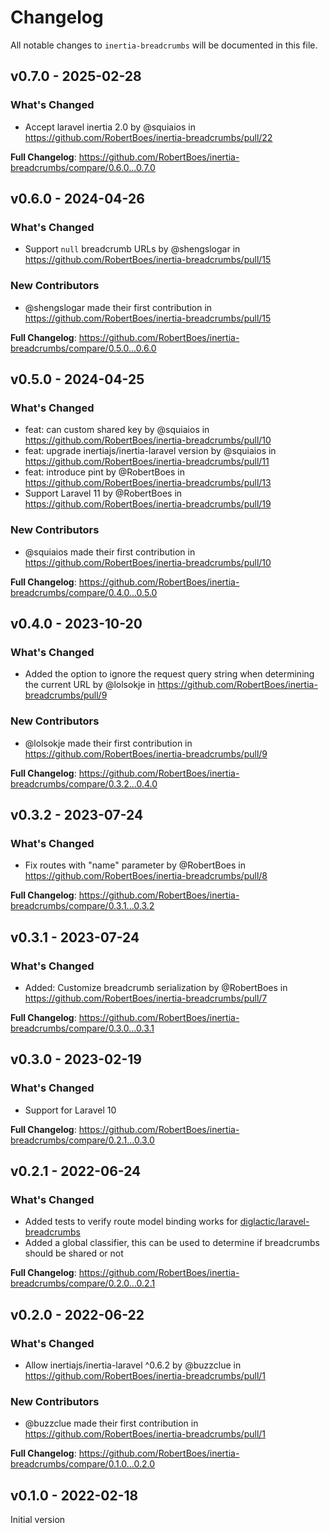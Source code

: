 # Changelog

All notable changes to `inertia-breadcrumbs` will be documented in this file.

## v0.7.0 - 2025-02-28

### What's Changed

* Accept laravel inertia 2.0 by @squiaios in https://github.com/RobertBoes/inertia-breadcrumbs/pull/22

**Full Changelog**: https://github.com/RobertBoes/inertia-breadcrumbs/compare/0.6.0...0.7.0

## v0.6.0 - 2024-04-26

### What's Changed

* Support `null` breadcrumb URLs by @shengslogar in https://github.com/RobertBoes/inertia-breadcrumbs/pull/15

### New Contributors

* @shengslogar made their first contribution in https://github.com/RobertBoes/inertia-breadcrumbs/pull/15

**Full Changelog**: https://github.com/RobertBoes/inertia-breadcrumbs/compare/0.5.0...0.6.0

## v0.5.0 - 2024-04-25

### What's Changed

* feat: can custom shared key by @squiaios in https://github.com/RobertBoes/inertia-breadcrumbs/pull/10
* feat: upgrade inertiajs/inertia-laravel version by @squiaios in https://github.com/RobertBoes/inertia-breadcrumbs/pull/11
* feat: introduce pint by @RobertBoes in https://github.com/RobertBoes/inertia-breadcrumbs/pull/13
* Support Laravel 11 by @RobertBoes in https://github.com/RobertBoes/inertia-breadcrumbs/pull/19

### New Contributors

* @squiaios made their first contribution in https://github.com/RobertBoes/inertia-breadcrumbs/pull/10

**Full Changelog**: https://github.com/RobertBoes/inertia-breadcrumbs/compare/0.4.0...0.5.0

## v0.4.0 - 2023-10-20

### What's Changed

- Added the option to ignore the request query string when determining the current URL by @lolsokje in https://github.com/RobertBoes/inertia-breadcrumbs/pull/9

### New Contributors

- @lolsokje made their first contribution in https://github.com/RobertBoes/inertia-breadcrumbs/pull/9

**Full Changelog**: https://github.com/RobertBoes/inertia-breadcrumbs/compare/0.3.2...0.4.0

## v0.3.2 - 2023-07-24

### What's Changed

- Fix routes with "name" parameter by @RobertBoes in https://github.com/RobertBoes/inertia-breadcrumbs/pull/8

**Full Changelog**: https://github.com/RobertBoes/inertia-breadcrumbs/compare/0.3.1...0.3.2

## v0.3.1 - 2023-07-24

### What's Changed

- Added: Customize breadcrumb serialization by @RobertBoes in https://github.com/RobertBoes/inertia-breadcrumbs/pull/7

**Full Changelog**: https://github.com/RobertBoes/inertia-breadcrumbs/compare/0.3.0...0.3.1

## v0.3.0 - 2023-02-19

### What's Changed

- Support for Laravel 10

**Full Changelog**: https://github.com/RobertBoes/inertia-breadcrumbs/compare/0.2.1...0.3.0

## v0.2.1 - 2022-06-24

### What's Changed

- Added tests to verify route model binding works for [diglactic/laravel-breadcrumbs](https://github.com/diglactic/laravel-breadcrumbs)
- Added a global classifier, this can be used to determine if breadcrumbs should be shared or not

**Full Changelog**: https://github.com/RobertBoes/inertia-breadcrumbs/compare/0.2.0...0.2.1

## v0.2.0 - 2022-06-22

### What's Changed

- Allow inertiajs/inertia-laravel ^0.6.2 by @buzzclue in https://github.com/RobertBoes/inertia-breadcrumbs/pull/1

### New Contributors

- @buzzclue made their first contribution in https://github.com/RobertBoes/inertia-breadcrumbs/pull/1

**Full Changelog**: https://github.com/RobertBoes/inertia-breadcrumbs/compare/0.1.0...0.2.0

## v0.1.0 - 2022-02-18

Initial version
